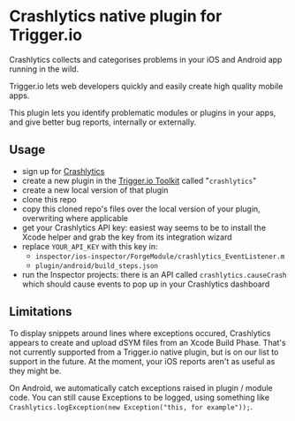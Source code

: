 # Crashlytics native plugin for Trigger.io

Crashlytics collects and categorises problems in your iOS and Android app running in the wild.

Trigger.io lets web developers quickly and easily create high quality mobile apps.

This plugin lets you identify problematic modules or plugins in your apps, and give better bug reports, internally or externally.

## Usage

* sign up for [Crashlytics](https://crashlytics.com/)
* create a new plugin in the [Trigger.io Toolkit](https://trigger.io/forge/toolkit/) called "`crashlytics`"
* create a new local version of that plugin
* clone this repo
* copy this cloned repo's files over the local version of your plugin, overwriting where applicable
* get your Crashlytics API key: easiest way seems to be to install the Xcode helper and grab the key from its integration wizard
* replace `YOUR_API_KEY` with this key in:
  * `inspector/ios-inspector/ForgeModule/crashlytics_EventListener.m`
  * `plugin/android/build_steps.json`
* run the Inspector projects: there is an API called `crashlytics.causeCrash` which should cause events to pop up in your Crashlytics dashboard

## Limitations
To display snippets around lines where exceptions occured, Crashlytics appears to create and upload dSYM files from an Xcode Build Phase. That's not currently supported from a Trigger.io native plugin, but is on our list to support in the future. At the moment, your iOS reports aren't as useful as they might be.

On Android, we automatically catch exceptions raised in plugin / module code. You can still cause Exceptions to be logged, using something like `Crashlytics.logException(new Exception("this, for example"));`.